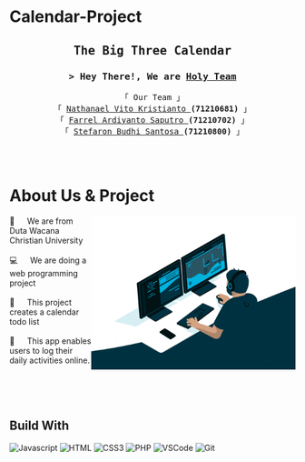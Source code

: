 # Calendar-Project

<!-- Intro  -->
<h2 align="center"><samp>The Big Three Calendar</samp></h2>

<h3 align="center">
        <samp>&gt; Hey There!, We are
                <a href="">Holy Team</a>
        </samp>
</h3>

<p align="center"> 
  <samp>
    <a>「 Our Team 」</a>
    <br>
        「 <a href="https://www.instagram.com/nathanael_vitok/">Nathanael Vito Kristianto </a><b>(71210681)</b> 」
    <br>
        「 <a href="https://www.instagram.com/farrelsaputro/">Farrel Ardiyanto Saputro </a><b>(71210702)</b> 」
    <br>
        「 <a href="https://www.instagram.com/stefaron_evan/">Stefaron Budhi Santosa </a><b>(71210800)</b> 」
    <br>
    <br>
  </samp>
</p>

<br />

<!-- About Section -->

# About Us & Project

<p>
 <img align="right" width="360" src="/assets/giphy.gif" alt="Coding gif" />
  
 🏫 &emsp; We are from Duta Wacana Christian University <br/><br/>
 💻 &emsp; We are doing a web programming project <br/><br/>
 📅 &emsp; This project creates a calendar todo list <br/><br/>
 📝 &emsp; This app enables users to log their daily activities online.

</p>

<br/>
<br/>
<br/>

## Build With

![Javascript](https://img.shields.io/badge/Javascript-F0DB4F?style=for-the-badge&labelColor=black&logo=javascript&logoColor=F0DB4F)
![HTML](https://img.shields.io/badge/HTML5-E34F26?style=for-the-badge&logo=html5&logoColor=white)
![CSS3](https://img.shields.io/badge/CSS3-1572B6?style=for-the-badge&logo=css3&logoColor=white)
![PHP](https://img.shields.io/badge/php-787CB5?style=for-the-badge&logo=php&logoColor=white)
![VSCode](https://img.shields.io/badge/Visual_Studio-0078d7?style=for-the-badge&logo=visual%20studio&logoColor=white)
![Git](https://img.shields.io/badge/Git-F05032?style=for-the-badge&logo=git&logoColor=white)

<br/>
